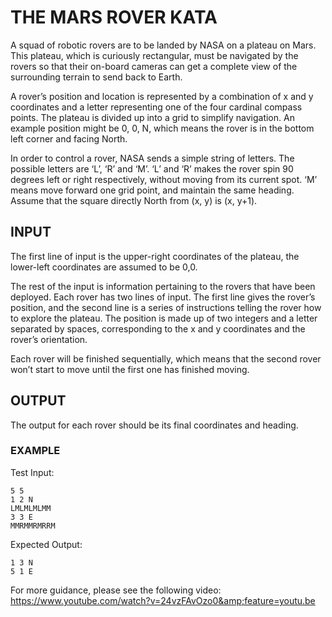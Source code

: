 # THE MARS ROVER KATA

A squad of robotic rovers are to be landed by NASA on a plateau on Mars. This plateau, which is
curiously rectangular, must be navigated by the rovers so that their on-board cameras can get a
complete view of the surrounding terrain to send back to Earth.

A rover’s position and location is represented by a combination of x and y coordinates and a letter
representing one of the four cardinal compass points. The plateau is divided up into a grid to simplify
navigation. An example position might be 0, 0, N, which means the rover is in the bottom left corner
and facing North.

In order to control a rover, NASA sends a simple string of letters. The possible letters are ‘L’, ‘R’ and
‘M’. ‘L’ and ‘R’ makes the rover spin 90 degrees left or right respectively, without moving from its
current spot. ‘M’ means move forward one grid point, and maintain the same heading.
Assume that the square directly North from (x, y) is (x, y+1).

## INPUT

The first line of input is the upper-right coordinates of the plateau, the lower-left coordinates are
assumed to be 0,0.

The rest of the input is information pertaining to the rovers that have been deployed. Each rover has
two lines of input. The first line gives the rover’s position, and the second line is a series of
instructions telling the rover how to explore the plateau. The position is made up of two integers
and a letter separated by spaces, corresponding to the x and y coordinates and the rover’s
orientation.

Each rover will be finished sequentially, which means that the second rover won’t start to move until
the first one has finished moving.

## OUTPUT

The output for each rover should be its final coordinates and heading.

### EXAMPLE

Test Input:
```
5 5
1 2 N
LMLMLMLMM
3 3 E
MMRMMRMRRM
```

Expected Output:
```
1 3 N
5 1 E
```

For more guidance, please see the following video:
https://www.youtube.com/watch?v=24vzFAvOzo0&amp;feature=youtu.be